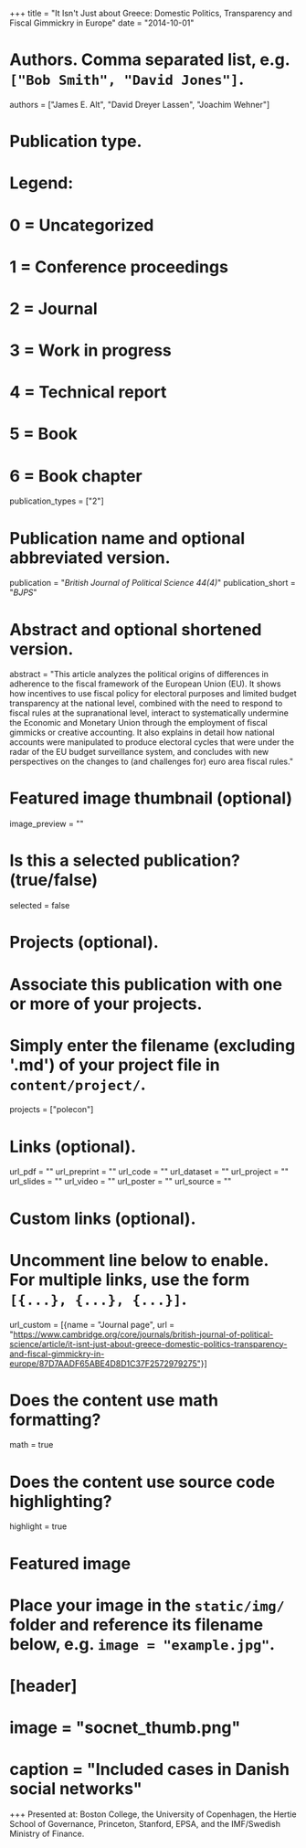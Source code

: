 +++
title = "It Isn't Just about Greece: Domestic Politics, Transparency and Fiscal Gimmickry in Europe"
date = "2014-10-01"

# Authors. Comma separated list, e.g. `["Bob Smith", "David Jones"]`.
authors = ["James E. Alt", "David Dreyer Lassen", "Joachim Wehner"]

# Publication type.
# Legend:
# 0 = Uncategorized
# 1 = Conference proceedings
# 2 = Journal
# 3 = Work in progress
# 4 = Technical report
# 5 = Book
# 6 = Book chapter
publication_types = ["2"]

# Publication name and optional abbreviated version.
publication = "*British Journal of Political Science 44(4)*"
publication_short = "*BJPS*"

# Abstract and optional shortened version.
abstract = "This article analyzes the political origins of differences in adherence to the fiscal framework of the European Union (EU). It shows how incentives to use fiscal policy for electoral purposes and limited budget transparency at the national level, combined with the need to respond to fiscal rules at the supranational level, interact to systematically undermine the Economic and Monetary Union through the employment of fiscal gimmicks or creative accounting. It also explains in detail how national accounts were manipulated to produce electoral cycles that were under the radar of the EU budget surveillance system, and concludes with new perspectives on the changes to (and challenges for) euro area fiscal rules."

# Featured image thumbnail (optional)
image_preview = ""

# Is this a selected publication? (true/false)
selected = false

# Projects (optional).
#   Associate this publication with one or more of your projects.
#   Simply enter the filename (excluding '.md') of your project file in `content/project/`.
projects = ["polecon"]

# Links (optional).
url_pdf = ""
url_preprint = ""
url_code = ""
url_dataset = ""
url_project = ""
url_slides = ""
url_video = ""
url_poster = ""
url_source = ""

# Custom links (optional).
#   Uncomment line below to enable. For multiple links, use the form `[{...}, {...}, {...}]`.
url_custom = [{name = "Journal page", url = "https://www.cambridge.org/core/journals/british-journal-of-political-science/article/it-isnt-just-about-greece-domestic-politics-transparency-and-fiscal-gimmickry-in-europe/87D7AADF65ABE4D8D1C37F2572979275"}]

# Does the content use math formatting?
math = true

# Does the content use source code highlighting?
highlight = true

# Featured image
# Place your image in the `static/img/` folder and reference its filename below, e.g. `image = "example.jpg"`.
# [header]
# image = "socnet_thumb.png"
# caption = "Included cases in Danish social networks"

+++
Presented at: Boston College, the University of Copenhagen, the Hertie School of Governance, Princeton, Stanford, EPSA, and the IMF/Swedish Ministry of Finance.
